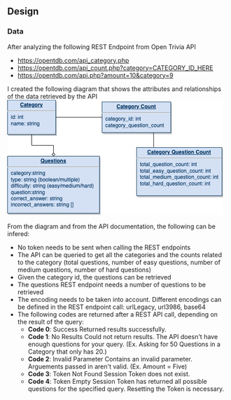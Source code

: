 ## Design

### Data
After analyzing the following REST Endpoint from Open Trivia API
- https://opentdb.com/api_category.php
- https://opentdb.com/api_count.php?category=CATEGORY_ID_HERE
- https://opentdb.com/api.php?amount=10&category=9

I created the following diagram that shows the attributes and relationships of the data retrieved by the API
![data](/assets/trivia_data.jpg "data")

From the diagram and from the API documentation, the following can be infered:
- No token needs to be sent when calling the REST endpoints
- The API can be queried to get all the  categories and the counts related to the category (total questions, number of easy questions,  number of medium questions, number of hard questions)
- Given the category id, the questions can be retrieved
- The questions REST endpoint needs a number of questions to be retrieved
- The encoding needs to be taken into account. Different encodings can be defined in the REST endpoint call: urlLegacy, url3986, base64
- The following codes are returned after a REST API call, depending on the result of the query:
  * **Code 0**: Success Returned results successfully.
  * **Code 1**: No Results Could not return results. The API doesn't have enough questions for your query. (Ex. Asking for 50 Questions in a Category that only has 20.)
  * **Code 2**: Invalid Parameter Contains an invalid parameter. Arguements passed in aren't valid. (Ex. Amount = Five)
  * **Code 3**: Token Not Found Session Token does not exist.
  * **Code 4**: Token Empty Session Token has returned all possible questions for the specified query. Resetting the Token is necessary.
